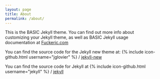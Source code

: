 ```yaml
---
layout: page
title: About
permalink: /about/
---
```


This is the BASIC Jekyll theme. You can find out more info about customizing your Jekyll theme, as well as BASIC Jekyll usage documentation at [Fuckeric.com](http://jekyllrb.com/)

You can find the source code for the Jekyll new theme at:
{% include icon-github.html username="jglovier" %} /
[jekyll-new](https://github.com/jglovier/jekyll-new)

You can find the source code for Jekyll at
{% include icon-github.html username="jekyll" %} /
[jekyll](https://github.com/jekyll/jekyll)
